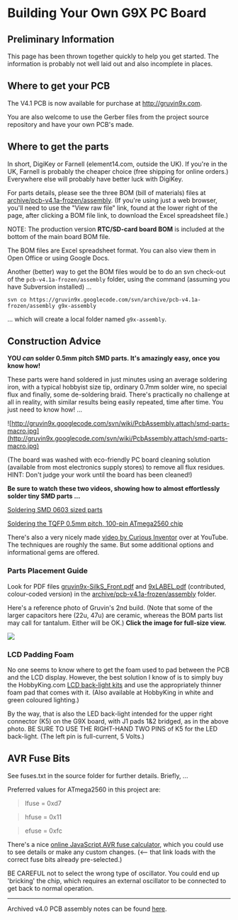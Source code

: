 # Building Your Own G9X PC Board #

## Preliminary Information ##

This page has been thrown together quickly to help you get started. The information is probably not well laid out and also incomplete in places.

## Where to get your PCB ##

The V4.1 PCB is now available for purchase at http://gruvin9x.com.

You are also welcome to use the Gerber files from the project source repository and have your own PCB's made.

## Where to get the parts ##

In short, DigiKey or Farnell (element14.com, outside the UK). If you're in the UK, Farnell is probably the cheaper choice (free shipping for online orders.) Everywhere else will probably have better luck with DigiKey.

For parts details, please see the three BOM (bill of materials) files at [archive/pcb-v4.1a-frozen/assembly](http://code.google.com/p/gruvin9x/source/browse/#svn%2Farchive%2Fpcb-v4.1a-frozen/assembly). (If you're using just a web browser, you'll need to use the "View raw file" link, found at the lower right of the page, after clicking a BOM file link, to download the Excel spreadsheet file.)

NOTE: The production version **RTC/SD-card board BOM** is included at the bottom of the main board BOM file.

The BOM files are Excel spreadsheet format. You can also view them in Open Office or using Google Docs.

Another (better) way to get the BOM files would be to do an svn check-out of the `pcb-v4.1a-frozen/assembly` folder, using the command (assuming you have Subversion installed) ...

```
svn co https://gruvin9x.googlecode.com/svn/archive/pcb-v4.1a-frozen/assembly g9x-assembly
```

... which will create a local folder named `g9x-assembly`.

## Construction Advice ##

**YOU _can_ solder 0.5mm pitch SMD parts. It's amazingly easy, once you know how!**

These parts were hand soldered in just minutes using an average soldering iron, with a typical hobbyist size tip, ordinary 0.7mm solder wire, no special flux and finally, some de-soldering braid. There's practically no challenge at all in reality, with similar results being easily repeated, time after time. You just need to know how! ...

![http://gruvin9x.googlecode.com/svn/wiki/PcbAssembly.attach/smd-parts-macro.jpg](http://gruvin9x.googlecode.com/svn/wiki/PcbAssembly.attach/smd-parts-macro.jpg)

(The board was washed with eco-friendly PC board cleaning solution (available from most electronics supply stores) to remove all flux residues. HINT: Don't judge your work until the board has been cleaned!)



**Be sure to watch these two videos, showing how to almost effortlessly solder tiny SMD parts ...**

[Soldering SMD 0603 sized parts](http://www.youtube.com/watch?v=nMZq0CZ67WY)

[Soldering the TQFP 0.5mm pitch, 100-pin ATmega2560 chip](http://www.youtube.com/watch?v=r69WvRybgCU)

There's also a very nicely made [video by Curious Inventor](http://www.youtube.com/watch?v=3NN7UGWYmBY) over at YouTube. The techniques are roughly the same. But some additional options and informational gems are offered.

### Parts Placement Guide ###

Look for PDF files [gruvin9x-SilkS\_Front.pdf](http://code.google.com/p/gruvin9x/source/browse/archive/pcb-v4.1a-frozen/assembly/gruvin9x-SilkS_Front.pdf) and [9xLABEL.pdf](http://code.google.com/p/gruvin9x/source/browse/archive/pcb-v4.1a-frozen/assembly/9xLABEL.pdf) (contributed, colour-coded version) in the [archive/pcb-v4.1a-frozen/assembly](http://code.google.com/p/gruvin9x/source/browse/#svn%2Farchive%2Fpcb-v4.1a-frozen%2Fassembly) folder.


Here's a reference photo of Gruvin's 2nd build. (Note that some of the larger capacitors here (22u, 47u) are ceramic, whereas the BOM parts list may call for tantalum. Either will be OK.) **Click the image for full-size view.**

<a href='http://gruvin9x.googlecode.com/svn/wiki/PcbAssembly.attach/v41-reference.jpg'><img src='http://gruvin9x.googlecode.com/svn/wiki/PcbAssembly.attach/v41-reference-small.jpg' /></a>


### LCD Padding Foam ###

No one seems to know where to get the foam used to pad between the PCB and the LCD display. However, the best solution I know of is to simply buy the HobbyKing.com [LCD back-light kits](http://www.hobbyking.com/hobbyking/store/uh_viewItem.asp?idProduct=16720) and use the appropriately thinner foam pad that comes with it. (Also available at HobbyKing in white and green coloured lighting.)

By the way, that is also the LED back-light intended for the upper right connector (K5) on the G9X board, with J1 pads 1&2 bridged, as in the above photo. BE SURE TO USE THE RIGHT-HAND TWO PINS of K5 for the LED back-light. (The left pin is full-current, 5 Volts.)


## AVR Fuse Bits ##

See fuses.txt in the source folder for further details. Briefly, ...

Preferred values for ATmega2560 in this project are:
> lfuse = 0xd7

> hfuse = 0x11

> efuse = 0xfc

There's a nice [online JavaScript AVR fuse calculator](http://www.frank-zhao.com/fusecalc/fusecalc.php?chip=atmega2560&LOW=D7&HIGH=11&EXTENDED=FC&LOCKBIT=FF), which you could use to see details or make any custom changes. (<-- that link loads with the correct fuse bits already pre-selected.)

BE CAREFUL not to select the wrong type of oscillator. You could end up 'bricking' the chip, which requires an external oscillator to be connected to get back to normal operation.


---


Archived v4.0 PCB assembly notes can be found [here](V40Assembly.md).
